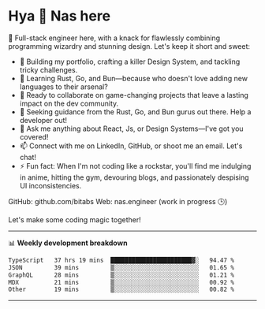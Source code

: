 # Hya 👋 Nas here

👋 Full-stack engineer here, with a knack for flawlessly combining programming wizardry and stunning design. Let's keep it short and sweet:

- 🔭 Building my portfolio, crafting a killer Design System, and tackling tricky challenges.
- 🌱 Learning Rust, Go, and Bun—because who doesn't love adding new languages to their arsenal?
- 👯 Ready to collaborate on game-changing projects that leave a lasting impact on the dev community.
- 🤔 Seeking guidance from the Rust, Go, and Bun gurus out there. Help a developer out!
- 💬 Ask me anything about React, Js, or Design Systems—I've got you covered!
- 📫 Connect with me on LinkedIn, GitHub, or shoot me an email. Let's chat!
- ⚡ Fun fact: When I'm not coding like a rockstar, you'll find me indulging in anime, hitting the gym, devouring blogs, and passionately despising UI inconsistencies.

GitHub: github.com/bitabs
Web: nas.engineer (work in progress 🕒)

Let's make some coding magic together!

-------
📊 **Weekly development breakdown**
<!--START_SECTION:waka-->

```txt
TypeScript   37 hrs 19 mins  ███████████████████████▓░   94.47 %
JSON         39 mins         ▒░░░░░░░░░░░░░░░░░░░░░░░░   01.65 %
GraphQL      28 mins         ▒░░░░░░░░░░░░░░░░░░░░░░░░   01.21 %
MDX          21 mins         ▒░░░░░░░░░░░░░░░░░░░░░░░░   00.92 %
Other        19 mins         ▒░░░░░░░░░░░░░░░░░░░░░░░░   00.82 %
```

<!--END_SECTION:waka-->
-------
